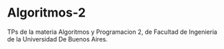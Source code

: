 # Algoritmos-2

TPs de la materia Algoritmos y Programacion 2, de Facultad de Ingenieria de la Universidad De Buenos Aires.

